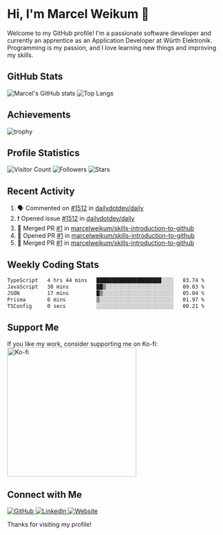 # Hi, I'm Marcel Weikum 👋

Welcome to my GitHub profile! I'm a passionate software developer and currently an apprentice as an Application Developer at Würth Elektronik. Programming is my passion, and I love learning new things and improving my skills.

## GitHub Stats
![Marcel's GitHub stats](https://github-readme-stats.vercel.app/api?username=marcelweikum&show_icons=true&theme=default)
![Top Langs](https://github-readme-stats.vercel.app/api/top-langs/?username=marcelweikum&layout=compact&theme=default)

## Achievements
![trophy](https://github-profile-trophy.vercel.app/?username=marcelweikum&theme=default)

## Profile Statistics
![Visitor Count](https://komarev.com/ghpvc/?username=marcelweikum&style=flat-square&color=blue)
![Followers](https://img.shields.io/github/followers/marcelweikum?style=flat-square&logo=github)
![Stars](https://img.shields.io/github/stars/marcelweikum?style=flat-square&logo=github)

## Recent Activity
<!--START_SECTION:activity-->
1. 🗣 Commented on [#1512](https://github.com/dailydotdev/daily/issues/1512#issuecomment-2419096208) in [dailydotdev/daily](https://github.com/dailydotdev/daily)
2. ❗ Opened issue [#1512](https://github.com/dailydotdev/daily/issues/1512) in [dailydotdev/daily](https://github.com/dailydotdev/daily)
3. 🎉 Merged PR [#1](https://github.com/marcelweikum/skills-introduction-to-github/pull/1) in [marcelweikum/skills-introduction-to-github](https://github.com/marcelweikum/skills-introduction-to-github)
4. 💪 Opened PR [#1](https://github.com/marcelweikum/skills-introduction-to-github/pull/1) in [marcelweikum/skills-introduction-to-github](https://github.com/marcelweikum/skills-introduction-to-github)
5. 🎉 Merged PR [#1](https://github.com/marcelweikum/skills-introduction-to-github/pull/1) in [marcelweikum/skills-introduction-to-github](https://github.com/marcelweikum/skills-introduction-to-github)
<!--END_SECTION:activity-->

## Weekly Coding Stats
<!--START_SECTION:waka-->

```txt
TypeScript   4 hrs 44 mins   █████████████████████░░░░   83.74 %
JavaScript   30 mins         ██▒░░░░░░░░░░░░░░░░░░░░░░   09.03 %
JSON         17 mins         █▒░░░░░░░░░░░░░░░░░░░░░░░   05.04 %
Prisma       6 mins          ▒░░░░░░░░░░░░░░░░░░░░░░░░   01.97 %
TSConfig     0 secs          ░░░░░░░░░░░░░░░░░░░░░░░░░   00.21 %
```

<!--END_SECTION:waka-->

## Support Me
If you like my work, consider supporting me on Ko-fi:
<br/>
<a href="https://ko-fi.com/marcelweikum">
    <img src="https://ko-fi.com/img/githubbutton_sm.svg" alt="Ko-fi" style="width:300px;">
</a>

## Connect with Me
<p align="left">
  <a href="https://github.com/marcelweikum" target="_blank">
    <img src="https://img.icons8.com/ios-glyphs/80/000000/github.png" alt="GitHub"/>
  </a>
  <a href="https://www.linkedin.com/in/marcelweikum" target="_blank">
    <img src="https://img.icons8.com/ios-glyphs/80/000000/linkedin.png" alt="LinkedIn"/>
  </a>
  <a href="https://marcelweikum.de" target="_blank">
    <img src="https://img.icons8.com/ios-glyphs/80/000000/domain.png" alt="Website"/>
  </a>
</p>

Thanks for visiting my profile!

